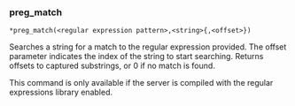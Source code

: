 ### preg_match
```
*preg_match(<regular expression pattern>,<string>{,<offset>})
```

Searches a string for a match to the regular expression provided. The
offset parameter indicates the index of the string to start searching.
Returns offsets to captured substrings, or 0 if no match is found.

This command is only available if the server is compiled with the regular
expressions library enabled.
